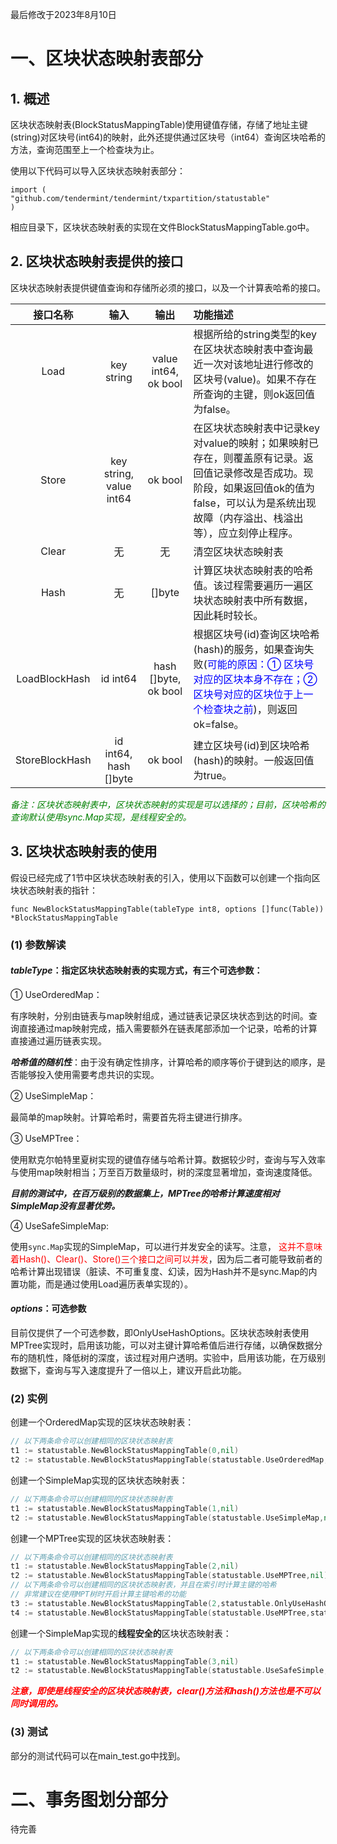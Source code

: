 最后修改于2023年8月10日
# 一、区块状态映射表部分
## 1. 概述
区块状态映射表(BlockStatusMappingTable)使用键值存储，存储了地址主键(string)对区块号(int64)的映射，此外还提供通过区块号（int64）查询区块哈希的方法，查询范围至上一个检查块为止。

使用以下代码可以导入区块状态映射表部分：
```
import (
"github.com/tendermint/tendermint/txpartition/statustable"
)
```
相应目录下，区块状态映射表的实现在文件BlockStatusMappingTable.go中。
## 2. 区块状态映射表提供的接口
区块状态映射表提供键值查询和存储所必须的接口，以及一个计算表哈希的接口。

|接口名称|  输入  |输出|功能描述|
|:-----:|:-----------:|:--:|:-----|
|Load|key string| value int64, ok bool|根据所给的string类型的key在区块状态映射表中查询最近一次对该地址进行修改的区块号(value)。如果不存在所查询的主键，则ok返回值为false。
|Store|key string, value int64|ok  bool|在区块状态映射表中记录key对value的映射；如果映射已存在，则覆盖原有记录。返回值记录修改是否成功。现阶段，如果返回值ok的值为false，可以认为是系统出现故障（内存溢出、栈溢出等），应立刻停止程序。
|Clear| 无|无|清空区块状态映射表
|Hash|无|[]byte|计算区块状态映射表的哈希值。该过程需要遍历一遍区块状态映射表中所有数据，因此耗时较长。
|LoadBlockHash|id int64|hash []byte, ok bool|根据区块号(id)查询区块哈希(hash)的服务，如果查询失败(<font color="Blue">可能的原因：① 区块号对应的区块本身不存在；② 区块号对应的区块位于上一个检查块之前</font>)，则返回ok=false。
|StoreBlockHash|id int64, hash []byte|ok bool|建立区块号(id)到区块哈希(hash)的映射。一般返回值为true。

<font color="Green">*备注：区块状态映射表中，区块状态映射的实现是可以选择的；目前，区块哈希的查询默认使用sync.Map实现，是线程安全的。*</font>

## 3. 区块状态映射表的使用
假设已经完成了1节中区块状态映射表的引入，使用以下函数可以创建一个指向区块状态映射表的指针：

`func NewBlockStatusMappingTable(tableType int8, options []func(Table)) *BlockStatusMappingTable`

### (1) 参数解读
#### ***tableType***：指定区块状态映射表的实现方式，有三个可选参数：

①  UseOrderedMap：

有序映射，分别由链表与map映射组成，通过链表记录区块状态到达的时间。查询直接通过map映射完成，插入需要额外在链表尾部添加一个记录，哈希的计算直接通过遍历链表实现。

***哈希值的随机性***：由于没有确定性排序，计算哈希的顺序等价于键到达的顺序，是否能够投入使用需要考虑共识的实现。

②  UseSimpleMap：

最简单的map映射。计算哈希时，需要首先将主键进行排序。

③  UseMPTree：

使用默克尔帕特里夏树实现的键值存储与哈希计算。数据较少时，查询与写入效率与使用map映射相当；万至百万数量级时，树的深度显著增加，查询速度降低。

***目前的测试中，在百万级别的数据集上，MPTree的哈希计算速度相对SimpleMap没有显著优势。***

④ UseSafeSimpleMap:

使用`sync.Map`实现的SimpleMap，可以进行并发安全的读写。注意，<font color="Red"> 这并不意味着Hash()、Clear()、Store()三个接口之间可以并发</font>，因为后二者可能导致前者的哈希计算出现错误（脏读、不可重复度、幻读，因为Hash并不是sync.Map的内置功能，而是通过使用Load遍历表单实现的）。

#### ***options***：可选参数

目前仅提供了一个可选参数，即OnlyUseHashOptions。区块状态映射表使用MPTree实现时，启用该功能，可以对主键计算哈希值后进行存储，以确保数据分布的随机性，降低树的深度，该过程对用户透明。实验中，启用该功能，在万级别数据下，查询与写入速度提升了一倍以上，建议开启此功能。

### (2) 实例
创建一个OrderedMap实现的区块状态映射表：

```go
// 以下两条命令可以创建相同的区块状态映射表
t1 := statustable.NewBlockStatusMappingTable(0,nil)
t2 := statustable.NewBlockStatusMappingTable(statustable.UseOrderedMap,nil)
```
创建一个SimpleMap实现的区块状态映射表：
```go
// 以下两条命令可以创建相同的区块状态映射表
t1 := statustable.NewBlockStatusMappingTable(1,nil)
t2 := statustable.NewBlockStatusMappingTable(statustable.UseSimpleMap,nil)
```
创建一个MPTree实现的区块状态映射表：
```go
// 以下两条命令可以创建相同的区块状态映射表
t1 := statustable.NewBlockStatusMappingTable(2,nil)
t2 := statustable.NewBlockStatusMappingTable(statustable.UseMPTree,nil)
// 以下两条命令可以创建相同的区块状态映射表，并且在索引时计算主键的哈希
// 非常建议在使用MPT树时开启计算主键哈希的功能
t3 := statustable.NewBlockStatusMappingTable(2,statustable.OnlyUseHashOptions)
t4 := statustable.NewBlockStatusMappingTable(statustable.UseMPTree,statustable.OnlyUseHashOptions)
```
创建一个SimpleMap实现的**线程安全的**区块状态映射表：
```go
// 以下两条命令可以创建相同的区块状态映射表
t1 := statustable.NewBlockStatusMappingTable(3,nil)
t2 := statustable.NewBlockStatusMappingTable(statustable.UseSafeSimple,nil)
```
***<font color="Red">注意，即使是线程安全的区块状态映射表，clear()方法和hash()方法也是不可以同时调用的。</font>***
### (3) 测试

部分的测试代码可以在main_test.go中找到。

# 二、事务图划分部分

待完善

